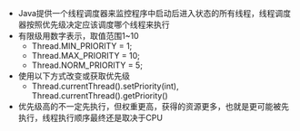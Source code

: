 - Java提供一个线程调度器来监控程序中启动后进入状态的所有线程，线程调度器按照优先级决定应该调度哪个线程来执行
- 有限级用数字表示，取值范围1~10
  - Thread.MIN_PRIORITY = 1;
  - Thread.MAX_PRIORITY = 10;
  - Thread.NORM_PRIORITY = 5;
- 使用以下方式改变或获取优先级
  - Thread.currentThread().setPriority(int), Thread.currentThread().getPriority()
- 优先级高的不一定先执行，但权重更高，获得的资源更多，也就是更可能被先执行，线程执行顺序最终还是取决于CPU
